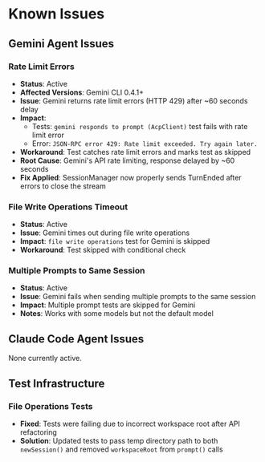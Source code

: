 # Known Issues

## Gemini Agent Issues

### Rate Limit Errors
- **Status**: Active
- **Affected Versions**: Gemini CLI 0.4.1+
- **Issue**: Gemini returns rate limit errors (HTTP 429) after ~60 seconds delay
- **Impact**:
  - Tests: `gemini responds to prompt (AcpClient)` test fails with rate limit error
  - Error: `JSON-RPC error 429: Rate limit exceeded. Try again later.`
- **Workaround**: Test catches rate limit errors and marks test as skipped
- **Root Cause**: Gemini's API rate limiting, response delayed by ~60 seconds
- **Fix Applied**: SessionManager now properly sends TurnEnded after errors to close the stream

### File Write Operations Timeout
- **Status**: Active
- **Issue**: Gemini times out during file write operations
- **Impact**: `file write operations` test for Gemini is skipped
- **Workaround**: Test skipped with conditional check

### Multiple Prompts to Same Session
- **Status**: Active
- **Issue**: Gemini fails when sending multiple prompts to the same session
- **Impact**: Multiple prompt tests are skipped for Gemini
- **Notes**: Works with some models but not the default model

## Claude Code Agent Issues

None currently active.

## Test Infrastructure

### File Operations Tests
- **Fixed**: Tests were failing due to incorrect workspace root after API refactoring
- **Solution**: Updated tests to pass temp directory path to both `newSession()` and removed `workspaceRoot` from `prompt()` calls